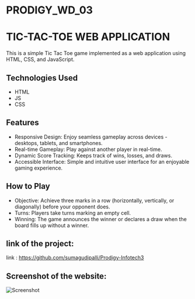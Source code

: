 # PRODIGY_WD_03
# TIC-TAC-TOE WEB APPLICATION

This is a simple Tic Tac Toe game implemented as a web application using HTML, CSS, and JavaScript.

## Technologies Used
* HTML
* JS
* CSS

## Features
* Responsive Design: Enjoy seamless gameplay across devices - desktops, tablets, and smartphones.
* Real-time Gameplay: Play against another player in real-time.
* Dynamic Score Tracking: Keeps track of wins, losses, and draws.
* Accessible Interface: Simple and intuitive user interface for an enjoyable gaming experience.


## How to Play
* Objective: Achieve three marks in a row (horizontally, vertically, or diagonally) before your opponent does.
* Turns: Players take turns marking an empty cell.
* Winning: The game announces the winner or declares a draw when the board fills up without a winner.

## link of the project:
link : https://github.com/sumagudipalli/Prodigy-Infotech3



## Screenshot of the website:
![Screenshot](https://github.com/user-attachments/assets/2f988b9b-7b9d-4571-a2fa-5bd4c90d33c5)



